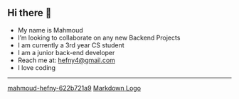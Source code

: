 ## Hi there 👋
- My name is Mahmoud
- I’m looking to collaborate on any new Backend Projects
- I am currently a 3rd year CS student
- I am a junior back-end developer
- Reach me at: <hefny4@gmail.com>
- I love coding 

---

[mahmoud-hefny-622b721a9](https://www.linkedin.com/in/mahmoud-hefny-622b721a9)
[Markdown Logo](https://www.facebook.com/pages/category/Website/LinkedIn/photos/)


